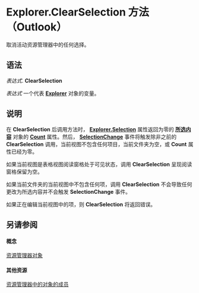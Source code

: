 
# Explorer.ClearSelection 方法 （Outlook）

取消活动资源管理器中的任何选择。


## 语法

 _表达式_. **ClearSelection**

 _表达式_ 一个代表 **[Explorer](026591e5-049f-503a-4166-34e6dbc225fb.md)** 对象的变量。


## 说明

在 **ClearSelection** 后调用方法时， **[Explorer.Selection](11002043-9dab-a5ad-b36e-52ddb04c1859.md)** 属性返回为零的 **[所选内容](0b06a3ce-0445-db8f-e6e8-bb7bd469c50f.md)** 对象的 **[Count](ea7a19d2-6261-ce07-97f3-ebe95489a265.md)** 属性。然后， **[SelectionChange](ef0d976f-b9f6-2080-7657-e48d1c64ccb1.md)** 事件将触发除非之前的 **ClearSelection** 调用，当前视图不包含任何项目，当前文件夹为空，或 **Count** 属性已经为零。

如果当前视图是表格视图阅读窗格处于可见状态，调用 **ClearSelection** 呈现阅读窗格保留为空。

如果当前文件夹的当前视图中不包含任何项，调用 **ClearSelection** 不会导致任何更改为所选内容并不会触发 **SelectionChange** 事件。

如果正在编辑当前视图中的项，则 **ClearSelection** 将返回错误。


## 另请参阅


#### 概念


[资源管理器对象](026591e5-049f-503a-4166-34e6dbc225fb.md)
#### 其他资源


[资源管理器中的对象的成员](4412c507-4dcd-6005-b9c8-11824624250d.md)
